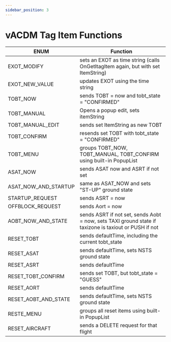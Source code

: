 ```yaml
---
sidebar_position: 3
---
```


# vACDM Tag Item Functions

| ENUM                 | Function                                                                                              |
| -------------------- | ----------------------------------------------------------------------------------------------------- |
| EXOT_MODIFY          | sets an EXOT as time string (calls OnGetItagItem again, but with set ItemString)                      |
| EXOT_NEW_VALUE       | updates EXOT using the time string                                                                    |
| TOBT_NOW             | sends TOBT = now and tobt_state = "CONFIRMED"                                                         |
| TOBT_MANUAL          | Opens a popup edit, sets itemString                                                                   |
| TOBT_MANUAL_EDIT     | sends set ItemString as new TOBT                                                                      |
| TOBT_CONFIRM         | resends set TOBT with tobt_state = "CONFIRMED"                                                        |
| TOBT_MENU            | groups TOBT_NOW, TOBT_MANUAL, TOBT_CONFIRM using built-in PopupList                                   |
| ASAT_NOW             | sends ASAT now and ASRT if not set                                                                    |
| ASAT_NOW_AND_STARTUP | same as ASAT_NOW and sets "ST-UP" ground state                                                        |
| STARTUP_REQUEST      | sends ASRT = now                                                                                      |
| OFFBLOCK_REQUEST     | sends Aort = now                                                                                      |
| AOBT_NOW_AND_STATE   | sends ASRT if not set, sends Aobt = now, sets TAXI ground state if taxizone is taxiout or PUSH if not |
| RESET_TOBT           | sends defaultTime, including the current tobt_state                                                   |
| RESET_ASAT           | sends defaultTime, sets NSTS ground state                                                             |
| RESET_ASRT           | sends defaultTime                                                                                     |
| RESET_TOBT_CONFIRM   | sends set TOBT, but tobt_state = "GUESS"                                                              |
| RESET_AORT           | sends defaultTime                                                                                     |
| RESET_AOBT_AND_STATE | sends defaultTime, sets NSTS ground state                                                             |
| RESTE_MENU           | groups all reset items using built-in PopupList                                                       |
| RESET_AIRCRAFT       | sends a DELETE request for that flight                                                                |
